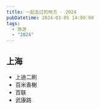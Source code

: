 ```yaml
---
title: 一起去过的地方 - 2024
pubDatetime: 2024-03-05 14:00:00
tags:
  - 旅游
  - "2024"
---
```


## 上海

- 上迪二刷
- 百米香榭
- 百联
- 武康路
